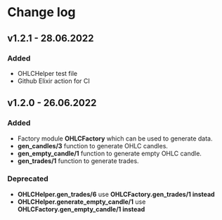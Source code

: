 
# Change log

## v1.2.1 - 28.06.2022

### Added
- OHLCHelper test file
- Github Elixir action for CI

## v1.2.0 - 26.06.2022

### Added
- Factory module **OHLCFactory** which can be used to generate data.
- **gen_candles/3** function to generate OHLC candles.
- **gen_empty_candle/1** function to generate empty OHLC candle.
- **gen_trades/1** function to generate trades.

### Deprecated
- **OHLCHelper.gen_trades/6** use **OHLCFactory.gen_trades/1 instead**
- **OHLCHelper.generate_empty_candle/1** use **OHLCFactory.gen_empty_candle/1 instead**




